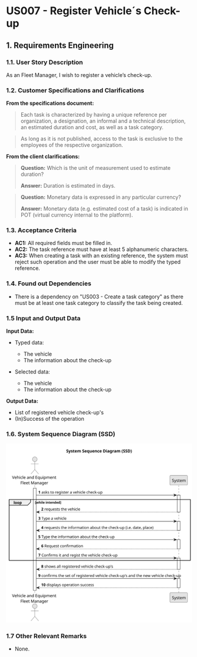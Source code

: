 # US007 - Register Vehicle´s Check-up


## 1. Requirements Engineering

### 1.1. User Story Description

As an Fleet Manager, I wish to register a vehicle’s check-up.

### 1.2. Customer Specifications and Clarifications 

**From the specifications document:**

>	Each task is characterized by having a unique reference per organization, a designation, an informal and a technical description, an estimated duration and cost, as well as a task category. 

>	As long as it is not published, access to the task is exclusive to the employees of the respective organization. 

**From the client clarifications:**

> **Question:** Which is the unit of measurement used to estimate duration?
>
> **Answer:** Duration is estimated in days.

> **Question:** Monetary data is expressed in any particular currency?
>
> **Answer:** Monetary data (e.g. estimated cost of a task) is indicated in POT (virtual currency internal to the platform).

### 1.3. Acceptance Criteria

* **AC1:** All required fields must be filled in.
* **AC2:** The task reference must have at least 5 alphanumeric characters.
* **AC3:** When creating a task with an existing reference, the system must reject such operation and the user must be able to modify the typed reference.

### 1.4. Found out Dependencies

* There is a dependency on "US003 - Create a task category" as there must be at least one task category to classify the task being created.

### 1.5 Input and Output Data

**Input Data:**

* Typed data:
    * The vehicle
    * The information about the check-up
	
* Selected data:
  * The vehicle
  * The information about the check-up

**Output Data:**

* List of registered vehicle check-up's
* (In)Success of the operation

### 1.6. System Sequence Diagram (SSD)

![System Sequence Diagram - Alternative One](svg/us007-system-sequence-diagram-alternative-one.svg)

### 1.7 Other Relevant Remarks

* None.